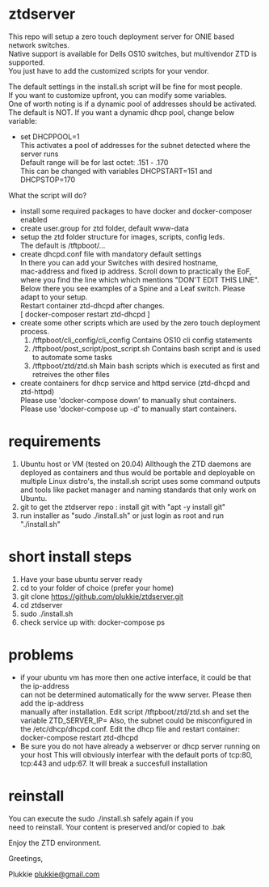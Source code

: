 # ztdserver
This repo will setup a zero touch deployment server for ONIE based network switches.  
Native support is available for Dells OS10 switches, but multivendor ZTD is supported.  
You just have to add the customized scripts for your vendor.  

The default settings in the install.sh script will be fine for most people.  
If you want to customize upfront, you can modify some variables.  
One of worth noting is if a dynamic pool of addresses should be activated.  
The default is NOT. If you want a dynamic dhcp pool, change below variable:  

* set DHCPPOOL=1  
  This activates a pool of addresses for the subnet detected where the server runs  
  Default range will be for last octet: .151 - .170  
  This can be changed with variables DHCPSTART=151 and DHCPSTOP=170  

What the script will do?
- install some required packages to have docker and docker-composer enabled
- create user.group for ztd folder, default www-data
- setup the ztd folder structure for images, scripts, config leds.  
  The default is /tftpboot/...
- create dhcpd.conf file with mandatory default settings  
  In there you can add your Switches with desired hostname,  
  mac-address and fixed ip address. Scroll down to practically the EoF,  
  where you find the line which which mentions "DON'T EDIT THIS LINE".  
  Below there you see examples of a Spine and a Leaf switch.
  Please adapt to your setup.  
  Restart container ztd-dhcpd after changes.  
  [ docker-composer restart ztd-dhcpd ]
- create some other scripts which are used by the zero touch deployment process. 
  1. /tftpboot/cli_config/cli_config 
     Contains OS10 cli config statements
  2. /tftpboot/post_script/post_script.sh
     Contains bash script and is used to automate some tasks
  3. /tftpboot/ztd/ztd.sh
     Main bash scripts which is executed as first and retreives the other files
- create containers for dhcp service and httpd service (ztd-dhcpd and ztd-httpd)  
  Please use 'docker-compose down' to manually shut containers.  
  Please use 'docker-compose up -d' to manually start containers.

# requirements
1. Ubuntu host or VM (tested on 20.04)
   Allthough the ZTD daemons are deployed as containers and thus would be portable
   and deployable on multiple Linux distro's, the install.sh script uses some command
   outputs and tools like packet manager and naming standards that only work on Ubuntu.
2. git to get the ztdserver repo : install git with "apt -y install git"
3. run installer as "sudo ./install.sh" or just login as root and run "./install.sh"
 
# short install steps
1. Have your base ubuntu server ready
2. cd to your folder of choice (prefer your home)
3. git clone https://github.com/plukkie/ztdserver.git
4. cd ztdserver
5. sudo ./install.sh
6. check service up with: docker-compose ps

# problems
- if your ubuntu vm has more then one active interface, it could be that the ip-address  
  can not be determined automatically for the www server. Please then add the ip-address  
  manually after installation. Edit script /tftpboot/ztd/ztd.sh and set the variable
  ZTD_SERVER_IP=<ip address of server interface>
  Also, the subnet could be misconfigured in the /etc/dhcp/dhcpd.conf.
  Edit the dhcp file and restart container: docker-compose restart ztd-dhcpd
- Be sure you do not have already a webserver or dhcp server running on your host
  This will obviously interfear with the default ports of tcp:80, tcp:443 and udp:67. 
  It will break a succesfull installation

# reinstall  
You can execute the sudo ./install.sh safely again if you  
need to reinstall. Your content is preserved and/or copied to .bak  

Enjoy the ZTD environment.  

Greetings,

Plukkie
plukkie@gmail.com

